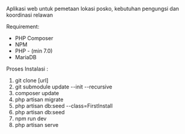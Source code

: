 Aplikasi web untuk pemetaan lokasi posko, kebutuhan pengungsi dan koordinasi relawan

Requirement:
- PHP Composer
- NPM
- PHP - (min 7.0)
- MariaDB

Proses Instalasi :
1. git clone [url]
2. git submodule update --init --recursive
3. composer update
4. php artisan migrate
5. php artisan db:seed --class=FirstInstall
6. php artisan db:seed
7. npm run dev
8. php artisan serve
